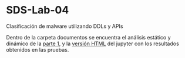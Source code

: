 # SDS-Lab-04
Clasificación de malware utilizando DDLs y APIs

Dentro de la carpeta documentos se encuentra el análisis estático y dinámico de la [parte 1](documents/part1.pdf), y la [versión HTML](documents/analysis.html) del jupyter con los resultados obtenidos en las pruebas.
